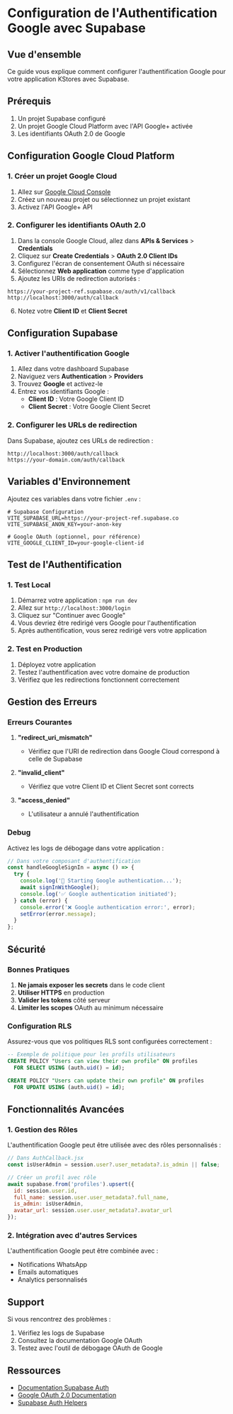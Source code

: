 # Configuration de l'Authentification Google avec Supabase

## Vue d'ensemble

Ce guide vous explique comment configurer l'authentification Google pour votre application KStores avec Supabase.

## Prérequis

1. Un projet Supabase configuré
2. Un projet Google Cloud Platform avec l'API Google+ activée
3. Les identifiants OAuth 2.0 de Google

## Configuration Google Cloud Platform

### 1. Créer un projet Google Cloud

1. Allez sur [Google Cloud Console](https://console.cloud.google.com/)
2. Créez un nouveau projet ou sélectionnez un projet existant
3. Activez l'API Google+ API

### 2. Configurer les identifiants OAuth 2.0

1. Dans la console Google Cloud, allez dans **APIs & Services** > **Credentials**
2. Cliquez sur **Create Credentials** > **OAuth 2.0 Client IDs**
3. Configurez l'écran de consentement OAuth si nécessaire
4. Sélectionnez **Web application** comme type d'application
5. Ajoutez les URIs de redirection autorisés :

```
https://your-project-ref.supabase.co/auth/v1/callback
http://localhost:3000/auth/callback
```

6. Notez votre **Client ID** et **Client Secret**

## Configuration Supabase

### 1. Activer l'authentification Google

1. Allez dans votre dashboard Supabase
2. Naviguez vers **Authentication** > **Providers**
3. Trouvez **Google** et activez-le
4. Entrez vos identifiants Google :
   - **Client ID** : Votre Google Client ID
   - **Client Secret** : Votre Google Client Secret

### 2. Configurer les URLs de redirection

Dans Supabase, ajoutez ces URLs de redirection :

```
http://localhost:3000/auth/callback
https://your-domain.com/auth/callback
```

## Variables d'Environnement

Ajoutez ces variables dans votre fichier `.env` :

```env
# Supabase Configuration
VITE_SUPABASE_URL=https://your-project-ref.supabase.co
VITE_SUPABASE_ANON_KEY=your-anon-key

# Google OAuth (optionnel, pour référence)
VITE_GOOGLE_CLIENT_ID=your-google-client-id
```

## Test de l'Authentification

### 1. Test Local

1. Démarrez votre application : `npm run dev`
2. Allez sur `http://localhost:3000/login`
3. Cliquez sur "Continuer avec Google"
4. Vous devriez être redirigé vers Google pour l'authentification
5. Après authentification, vous serez redirigé vers votre application

### 2. Test en Production

1. Déployez votre application
2. Testez l'authentification avec votre domaine de production
3. Vérifiez que les redirections fonctionnent correctement

## Gestion des Erreurs

### Erreurs Courantes

1. **"redirect_uri_mismatch"**
   - Vérifiez que l'URI de redirection dans Google Cloud correspond à celle de Supabase

2. **"invalid_client"**
   - Vérifiez que votre Client ID et Client Secret sont corrects

3. **"access_denied"**
   - L'utilisateur a annulé l'authentification

### Debug

Activez les logs de débogage dans votre application :

```javascript
// Dans votre composant d'authentification
const handleGoogleSignIn = async () => {
  try {
    console.log('🔄 Starting Google authentication...');
    await signInWithGoogle();
    console.log('✅ Google authentication initiated');
  } catch (error) {
    console.error('❌ Google authentication error:', error);
    setError(error.message);
  }
};
```

## Sécurité

### Bonnes Pratiques

1. **Ne jamais exposer les secrets** dans le code client
2. **Utiliser HTTPS** en production
3. **Valider les tokens** côté serveur
4. **Limiter les scopes** OAuth au minimum nécessaire

### Configuration RLS

Assurez-vous que vos politiques RLS sont configurées correctement :

```sql
-- Exemple de politique pour les profils utilisateurs
CREATE POLICY "Users can view their own profile" ON profiles
  FOR SELECT USING (auth.uid() = id);

CREATE POLICY "Users can update their own profile" ON profiles
  FOR UPDATE USING (auth.uid() = id);
```

## Fonctionnalités Avancées

### 1. Gestion des Rôles

L'authentification Google peut être utilisée avec des rôles personnalisés :

```javascript
// Dans AuthCallback.jsx
const isUserAdmin = session.user?.user_metadata?.is_admin || false;

// Créer un profil avec rôle
await supabase.from('profiles').upsert({
  id: session.user.id,
  full_name: session.user.user_metadata?.full_name,
  is_admin: isUserAdmin,
  avatar_url: session.user.user_metadata?.avatar_url
});
```

### 2. Intégration avec d'autres Services

L'authentification Google peut être combinée avec :
- Notifications WhatsApp
- Emails automatiques
- Analytics personnalisés

## Support

Si vous rencontrez des problèmes :

1. Vérifiez les logs de Supabase
2. Consultez la documentation Google OAuth
3. Testez avec l'outil de débogage OAuth de Google

## Ressources

- [Documentation Supabase Auth](https://supabase.com/docs/guides/auth)
- [Google OAuth 2.0 Documentation](https://developers.google.com/identity/protocols/oauth2)
- [Supabase Auth Helpers](https://supabase.com/docs/guides/auth/auth-helpers) 